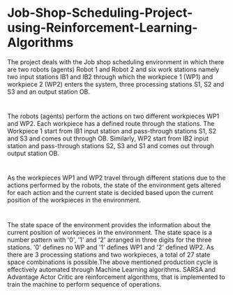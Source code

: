 # Job-Shop-Scheduling-Project-using-Reinforcement-Learning-Algorithms
The project deals with the Job shop scheduling environment in which there are two robots (agents) Robot 1 and Robot 2 and six work stations namely two input stations IB1 and IB2 through which the workpiece 1 (WP1) and workpiece 2 (WP2) enters the system, three processing stations S1, S2 and S3 and an output station OB. 
#
The robots (agents) perform the actions on two different workpieces WP1 and WP2. Each workpiece has a defined route through the stations. The Workpiece 1 start from IB1 input station and pass-through stations S1, S2 and S3 and comes out through OB. Similarly, WP2 start from IB2 input station and pass-through stations S2, S3 and S1 and comes out through output station OB. 
#
As the workpieces WP1 and WP2 travel through different stations due to the actions performed by the robots, the state of the environment gets altered for each action and the current state is decided based upon the current position of the workpieces in the environment.
#
The state space of the environment provides the information about the current position of workpieces in the environment. The state space is a number pattern with '0', '1' and '2' arranged in three digits for the three stations. '0' defines no WP and '1' defines WP1 and '2' defined WP2. As there are 3 processing stations and two workpieces, a total of 27 state space combinations is possible.The above mentioned production cycle is effectively automated through Machine Learning algorithms. SARSA and Advantage Actor Critic are reinforcement algorithms, that is implemented to train the machine to perform sequence of operations.
